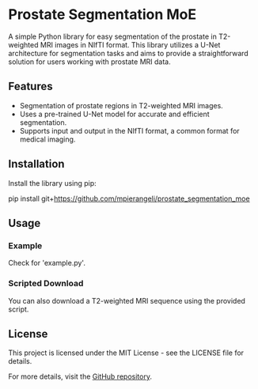 # Prostate Segmentation MoE

A simple Python library for easy segmentation of the prostate in T2-weighted MRI images in NIfTI format. This library utilizes a U-Net architecture for segmentation tasks and aims to provide a straightforward solution for users working with prostate MRI data.

## Features

- Segmentation of prostate regions in T2-weighted MRI images.
- Uses a pre-trained U-Net model for accurate and efficient segmentation.
- Supports input and output in the NIfTI format, a common format for medical imaging.

## Installation

Install the library using pip:

pip install git+https://github.com/mpierangeli/prostate_segmentation_moe

## Usage
### Example
Check for 'example.py'. 
### Scripted Download
You can also download a T2-weighted MRI sequence using the provided script.

## License
This project is licensed under the MIT License - see the LICENSE file for details.


For more details, visit the [GitHub repository](https://github.com/mpierangeli/prostate_segmentation_moe).

